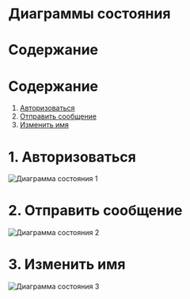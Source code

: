 # Диаграммы состояния

# Содержание
# Содержание
1. [Авторизоваться](#1)
2. [Отправить сообщение](#2)
3. [Изменить имя](#3)

<a name="1"/>

# 1. Авторизоваться

![Диаграмма состояния 1](C:\Users\vlad2\IdeaProjects\documentation_TRTPO\DiagramPictures\StateDiagram1png.png)

<a name="2"/>

# 2. Отправить сообщение

![Диаграмма состояния 2](C:\Users\vlad2\IdeaProjects\documentation_TRTPO\DiagramPictures\StateDiagram2.png)

<a name="3"/>

# 3. Изменить имя

![Диаграмма состояния 3](C:\Users\vlad2\IdeaProjects\documentation_TRTPO\DiagramPictures\StateDiagram3.png)